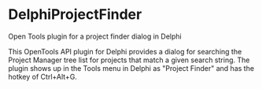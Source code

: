 # DelphiProjectFinder
Open Tools plugin for a project finder dialog in Delphi

This OpenTools API plugin for Delphi provides a dialog for searching the Project Manager tree list for projects that match a given search string.  The plugin shows up in the Tools menu in Delphi as "Project Finder" and has the hotkey of Ctrl+Alt+G.
